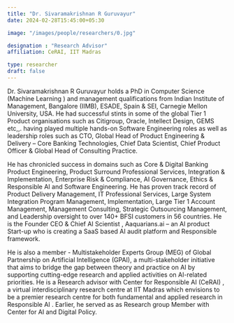 ```yaml
---
title: "Dr. Sivaramakrishnan R Guruvayur"
date: 2024-02-28T15:45:00+05:30

image: "/images/people/researchers/0.jpg"

designation : "Research Advisor"
affiliation: CeRAI, IIT Madras

type: researcher
draft: false
---
```


Dr. Sivaramakrishnan R Guruvayur holds a PhD in Computer Science (Machine Learning ) and management qualifications from Indian Institute of Management, Bangalore  (IIMB), ESADE, Spain & SEI, Carnegie Mellon University, USA. He had successful stints in some of the global Tier 1 Product organisations such as Citigroup, Oracle, Intellect Design, GEMS  etc,,. having played multiple hands-on Software Engineering roles as well as leadership roles such as CTO, Global Head of Product Engineering & Delivery – Core Banking Technologies, Chief Data Scientist, Chief Product Officer & Global Head of Consulting Practice. 

He has chronicled success in domains such as Core & Digital Banking Product Engineering, Product Surround Professional Services,  Integration & Implementation, Enterprise Risk & Compliance, AI Governance, Ethics & Responsible AI and Software Engineering.  He has proven track record of Product Delivery Management,  IT Professional Services, Large System Integration Program Management, Implementation, Large Tier 1 Account Management, Management Consulting, Strategic Outsourcing Management, and Leadership oversight to over 140+ BFSI customers in 56 countries. He is the Founder CEO & Chief AI Scientist , Aaquarians.ai – an AI product Start-up who is  creating a  SaaS based AI audit platform and Responsible framework.  

He is also a member - Multistakeholder Experts Group (MEG) of Global Partnership on Artificial Intelligence (GPAI), a multi-stakeholder initiative that aims to bridge the gap between theory and practice on AI by supporting cutting-edge research and applied activities on AI-related priorities. He is a Research advisor with Center for Responsible AI (CeRAI) , a virtual interdisciplinary research centre at IIT Madras which envisions to be a premier research centre for both fundamental and applied research in Responsible AI . Earlier, he served as as Research group Member with Center for AI and Digital Policy.
